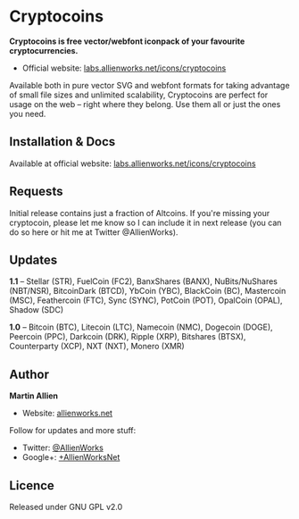 Cryptocoins
===========

**Cryptocoins is free vector/webfont iconpack of your favourite cryptocurrencies.**

* Official website: [labs.allienworks.net/icons/cryptocoins](http://labs.allienworks.net/icons/cryptocoins)


Available both in pure vector SVG and webfont formats for taking advantage of small file sizes and unlimited scalability, Cryptocoins are perfect for usage on the web – right where they belong. Use them all or just the ones you need.


Installation & Docs
-------------------

Available at official website: [labs.allienworks.net/icons/cryptocoins](http://labs.allienworks.net/icons/cryptocoins)


Requests
--------

Initial release contains just a fraction of Altcoins. If you're missing your cryptocoin, please let me know so I can include it in next release (you can do so here or hit me at Twitter @AllienWorks).

Updates
-------

**1.1** – Stellar (STR), FuelCoin (FC2), BanxShares (BANX), NuBits/NuShares (NBT/NSR), BitcoinDark (BTCD), YbCoin (YBC), BlackCoin (BC), Mastercoin (MSC), Feathercoin (FTC), Sync (SYNC), PotCoin (POT), OpalCoin (OPAL), Shadow (SDC)

**1.0** – Bitcoin (BTC), Litecoin (LTC), Namecoin (NMC), Dogecoin (DOGE), Peercoin (PPC), Darkcoin (DRK), Ripple (XRP), Bitshares (BTSX), Counterparty (XCP), NXT (NXT), Monero (XMR)

Author
------

**Martin Allien**

* Website: [allienworks.net](http://allienworks.net)

Follow for updates and more stuff:

* Twitter: [@AllienWorks](http://twitter.com/AllienWorks)
* Google+: [+AllienWorksNet](http://google.com/+AllienWorksNet)

Licence
-------

Released under GNU GPL v2.0
